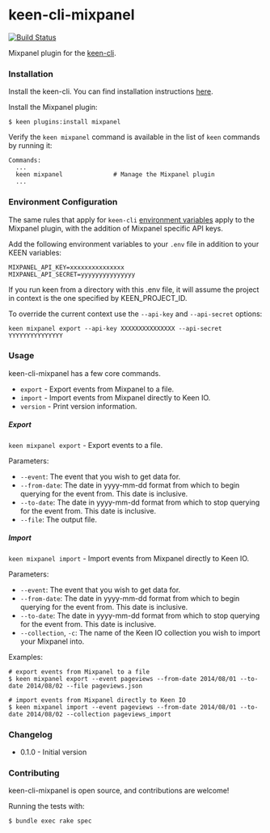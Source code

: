 # keen-cli-mixpanel

[![Build Status](https://travis-ci.org/keen/keen-cli-mixpanel.svg?branch=master)](https://travis-ci.org/keen/keen-cli-mixpanel)

Mixpanel plugin for the [keen-cli](https://github.com/keen/keen-cli).

### Installation

Install the keen-cli. You can find installation instructions [here](https://github.com/keen/keen-cli#installation).

Install the Mixpanel plugin:

``` shell
$ keen plugins:install mixpanel
```

Verify the `keen mixpanel` command is available in the list of `keen` commands by running it:

``` shell
Commands:
  ...
  keen mixpanel              # Manage the Mixpanel plugin
  ...
```

### Environment Configuration

The same rules that apply for `keen-cli` [environment variables](https://github.com/keen/keen-cli#environment-configuration) apply to the Mixpanel plugin, with the addition of Mixpanel specific API keys.

Add the following environment variables to your `.env` file in addition to your KEEN variables:

```
MIXPANEL_API_KEY=xxxxxxxxxxxxxxx
MIXPANEL_API_SECRET=yyyyyyyyyyyyyyy
```

If you run keen from a directory with this .env file, it will assume the project in context is the one specified by KEEN_PROJECT_ID.

To override the current context use the `--api-key` and `--api-secret` options:

``` shell
keen mixpanel export --api-key XXXXXXXXXXXXXXX --api-secret YYYYYYYYYYYYYYY
```

### Usage

keen-cli-mixpanel has a few core commands.

* `export` - Export events from Mixpanel to a file.
* `import` - Import events from Mixpanel directly to Keen IO.
* `version` - Print version information.

##### Export

`keen mixpanel export` - Export events to a file.

Parameters:

+ `--event`: The event that you wish to get data for.
+ `--from-date`: The date in yyyy-mm-dd format from which to begin querying for the event from. This date is inclusive.
+ `--to-date`: The date in yyyy-mm-dd format from which to stop querying for the event from. This date is inclusive.
+ `--file`: The output file.

##### Import

`keen mixpanel import` - Import events from Mixpanel directly to Keen IO.

Parameters:

+ `--event`: The event that you wish to get data for.
+ `--from-date`: The date in yyyy-mm-dd format from which to begin querying for the event from. This date is inclusive.
+ `--to-date`: The date in yyyy-mm-dd format from which to stop querying for the event from. This date is inclusive.
+ `--collection`, `-c`: The name of the Keen IO collection you wish to import your Mixpanel into.

Examples: 

``` shell
# export events from Mixpanel to a file
$ keen mixpanel export --event pageviews --from-date 2014/08/01 --to-date 2014/08/02 --file pageviews.json

# import events from Mixpanel directly to Keen IO
$ keen mixpanel import --event pageviews --from-date 2014/08/01 --to-date 2014/08/02 --collection pageviews_import
```

### Changelog

+ 0.1.0 - Initial version

### Contributing

keen-cli-mixpanel is open source, and contributions are welcome!

Running the tests with:

```
$ bundle exec rake spec
```
